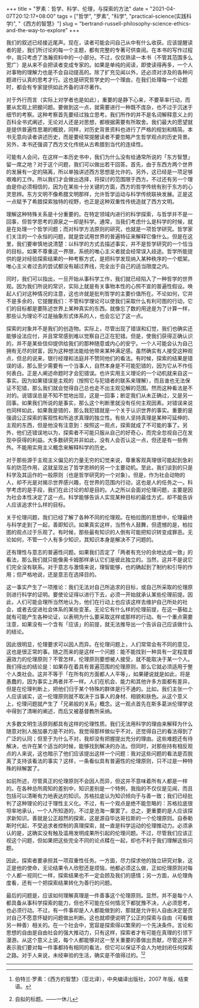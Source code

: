 +++
title = "罗素：哲学、科学、伦理，与探索的方法"
date = "2021-04-07T20:12:17+08:00"
tags = ["哲学", "罗素", "科学", "practical-science(实践科学)", "《西方的智慧》"]
slug = "bertrand-russell-philosophy-science-ethics-and-the-way-to-explore"
+++

我们的叙述已经接近尾声。现在，读者可能会问自己从中有什么收获。应该提醒读者的是，我们所讨论的每一个主题，都有完整的专著可供查阅。在本书的写作过程中，我只考虑了浩瀚资料中的一小部分。不过，仅仅熟读一本书（不管其范围多么宽广）是从来不会把读者变成专家的。如果是单纯的阅读，即使读得再多，一个人对事物的理解力也是不会自动提高的。除了扩充见闻以外，还必须对涉及的各种问题进行认真的思考才行。这也是研究哲学史的一个理由，在我们处理每一个论题时，都会有专家提供如此齐备的详尽著作。

对于外行而言（实际上对学者也是如此），重要的是静下心来，不要草率行动，而要从宏观上把握问题。要做到这一点，就需要进行一种既不庞杂，也不过于沉迷于细节的考察。这种考察首先要经过独立思考。我们所作的并不是名词解释意义上的百科全书式阐述，无论对人还是对思想，都根据需要有所取舍。我们最大的愿望就是提供普遍性思潮的概貌，同样，对历史背景资料也进行了严格的规划和精简。本书无意向读者讲述历史，而是要经常提醒读者不要忽略产生哲学观点的历史背景。另外，本书还强调了西方文化传统从古希腊到当代的连续性。

可能有人会问，在这样一本历史书中，我们为什么没有给通常所说的「东方智慧」留一席之地？对于这个问题，我们可以做出若干回答。首先，由于东西方两个世界的发展有一定的隔离，所以单独讲述西方思想是允许的。另外，这已经是一项足够艰难的工作。所以我们才会做出选择，将探讨的范围限于西方。不过还有另一个理由是你必须相信的，因为在某些十分关键的方面，西方的哲学传统有别于东方的心灵思辨。东方文明不像希腊文明那样，允许哲学运动与科学传统联袂发展。正是这一点赋予了希腊探索独特的视野，也正是这种双重性传统造就了西方文明。

理解这种特殊关系是十分重要的。在特定领域内进行的科学探索，与哲学并不是一回事，但哲学思考的源泉之一却是科学。通常，当我们考虑什么是科学的时候，就是在处理一个哲学问题；而对科学方法原则的研究，也就是一项哲学研究。哲学家们关注的一个永恒的问题，就是尝试用世界的普遍特征来解释它像什么。但是在这里，我们要审慎地说清楚：以科学的方式去描述事实，并不是哲学研究的一个恰当的目标。如果不尊重这一界限，系统的唯心主义者就会经常误入歧途。哲学所能提供的是对经验探索结果的一种考察方式，是把科学发现纳入某种秩序的一个框架。唯心主义者过去的尝试都没有越过界线，完全出于自己的适当限度之内。

同时，我们可以指出，一旦开始从事科学工作，我们就已经陷入了一种哲学的世界观。因为我们所说的常识，实际上就是有关事物本性的心照不宣的普遍性假设。唤起人们对这种情况的注意，这也许就是批判哲学的主要价值所在。不论如何，它并不是多余的，它提醒我们：不管科学理论可以使我们采取什么有利可图的行动，它们的目标都是要陈述世界上某种真实的东西。就像忘了数的用途是为了计算一样，那些认为理论不过是抽象形式体系的人，也会忘记了这一点。

探索的对象并不是我们的创造物。实际上，尽管出现了错误和幻觉，我们也确实还能够设法应付，并且常常感到难以觉察自己正在犯错。但是，使我们获得正确认识的，并不是某些信仰提供给我们的那种随意或内心的安宁。一个人可能会认为自己拥有无尽的财富，因为这种想法能给他带来某种满足感。虽然确实有人接受这种观点，但总的说来，银行经理和法庭并不赞同他们的看法。有时候，探索的结果是错误的话，那么至少需要有一个当事人，自然本身是不可能犯错的，因为它从不作任何表白。正是人阐述命题时才会犯错误。也许实用主义理论的一个动机就来自这一事实。因为如果错误是主观的（按照它与犯错者的联系来理解），而且谁也无法保证不犯错，那么我们就会觉得自己总也走不出主观见解的范围。然而这种看法是不对的。说错误总是不知不觉地出现，这是一回事；断定我们从未正确过，又是另一回事。如果我们所说的是事实，那么这个判断里就没有任何主观因素。对错误来说也同样如此，如果我是错的，那么我犯错就是一个关于认识世界的事实。重要的是强调公正探索的客观性和所追求真理的独立性。有些人坚持真理是某种可延伸的、主观的东西，但是他没有注意到：按照这一观点，探索就成了不可能的事了。另外，他们还错误地以为，探索者不可能只服从自己的好奇心，而完全忽视自己在发现中获得的利益。大多数研究并非如此，没有人会否认这一点，但还是有一些例外。不能用实用主义概念来解释科学的历史。

对于那些源于主观主义偏见的力量无穷的幻觉来说，尊重客观真理很可能起到急刹车的防范作用，这就呈现出了哲学思辨的另一个主要动机。至此，我们谈到的只是科学及其运作的一般原则（也是哲学研究的一个对象）。但是，作为社会动物的人，却不光是对揭示世界感兴趣，在世界的范围内行动，这也是人的任务之一。科学考虑的是手段，我们在此讨论的却是目的。人之所以会面对伦理问题，主要是因为社会本性决定了这一点。科学能够告诉人实现某种目标的最佳方式，却不能告诉人应该追求什么样的目标。

关于伦理问题，我们已经了解了各种不同的伦理观。在柏拉图的思想中，伦理最终与科学走到了一起，善即知识。如果真实这样，当然令人鼓舞，但遗憾的是，柏拉图的观点过于乐观了。有时候，那些最有知识的人倒有可能把知识转变成罪恶。无论如何，不管一个人有多少知识，其知识本身是解决不了问题的。

还有理性与意志的普遍性问题。如果我们否定了「两者有充分的余地达成一致」的看法，那么我们就只能像奥卡姆那样承认它们是彼此独立的。当然，这并不是说它们完全没有联系。对于意志与激情来说，理智能够，也的确起到了制约和引导的作用；但严格地说，还是意志在选择目的。

这一事实产生了一项推论：我们无法对自己所追求的目标，或自己所采取的伦理原则进行科学的证明。要使论证得以进行下去，必须一开始就承认某些伦理前提。因此，人们可能会理所当然地认为，他们在行动上也应该这样去维护自己所处的社会，或者去促进社会体系的某些变革。无论它有什么样的伦理前提，在这一基础上就有可能产生各种论证，以表明为什么要采取这样或那样的行动。有一个重点需要注意，如果没有一个含有「应该」的前提，就无法推导出一个告诉自己应该做什么的结论。

因此很明显，伦理要求可以因人而异。在伦理问题上，人们常常会有不同的意见，这也是很正常的事。随之而来的是这样一个问题：能不能找到一种具有一定程度普遍效力的伦理原则？不管怎样，伦理原则要想被人接受，就不能取决于某一个人。我们得出的结论是：如果存在着具有普遍范围的伦理原则，那么它就必须适用于整个人类社会。这并不等于「在所有的方面都人人平等」，如果硬说就是如此，将是愚蠢的，因为事实上两者并不一样。人们在机会、能力和其他许多方面都有差异，但是在伦理判断上，把他们归于某个特殊的群体是行不通的。比如，我们主张一个人应该诚实，这一伦理原则就不取决于当事人的身材、相貌和肤色。从这个意义上，伦理问题就产生了「兄弟般的关系」概念。这一观点首先在斯多葛派伦理学说中得到了清晰的阐述，而后又被基督教所采纳。

大多数文明生活原则都具有这样的伦理性质。我们无法用科学的理由来解释为什么随意对别人施加暴力是不对的。我觉得那样做似乎不对，还觉得自己的看法得到了广泛的认同；但至于为什么不对，我却没有把握提出充分的理由。这些难题还有待解决，也许在某个适当的时候，能够找到解决的办法。但同时，对那些持有相反观点的人来说，这也暗示了他们应该提出这样一个问题：我对这些问题的看法是否脱离了支持该看法的事实？这样，一条看似具有普遍性的伦理原则，只不过是一种特殊的辩解罢了。

如前所述，尽管真正的伦理原则不会因人而异，但这并不意味着所有人都是一样的。在各种总所周知的差别中，知识差别是一个特例，我指的不仅仅是见闻，而且包括可以清晰有力地表达的知识。苏格拉底认为知识倾向于与善一致；我们已经批判了这种理论的过于理性主义化。不过，有一个观点是绝不能忽略的：苏格拉底很坦率地承认，一个人所知道的，不过是沧海一粟罢了。总之，更重要的是人应该探求新知识。善就是公正超然的探索，这是源自毕达哥拉斯的一个伦理原则。自泰勒斯时代起，不受追求者控制的真理探索，就一直是科学运动的伦理推动力。必须承认的是，这确实没有触及滥用发明成果所引起的伦理问题。不过，尽管我们应该正视这个问题，但如果把这些完全不同的论点糅在一起，却也不利于我们理解这些问题。

因此，探索者要承担其一项双重性任务。一方面，尽力探求他的独立研究对象，这正是他的使命，无论结果令人欣慰还是烦恼，他都必须这么做，正如伦理原则对每个人都一视同仁一样，探索结果也不一定会顾及我们的感情；另一方面，从伦理角度看，还有一个把探索结果转化为善行的问题。

最后的问题是，应该如何理解真理是一件善事这个伦理原则。显然，并不是每个人都具备从事科学探索的能力，但也不可能在任何情况下都犹豫不决，人必须思考，也必须行动。不过，有一件事却是人人都能做到的，那就是允许别人自由决定是否对自己不愿意怀疑的问题做出判断。这也就顺便说明了公正的探索与自由（可看做另一种善）相关的。在一个社会中，宽容是探索得以繁荣的一个先决条件。言论和思想的自由是自由社会的强大推动力，只有这样，探索者才有可能在真理的引领下漫游。从这个意义上说，每个人都能够对这一至关重要的善做出贡献，尽管这并不表示我们要对每一件事都持有相同的看法，但它可以保证不会人为地封闭任何探索之路。对于人来说，未经审验的生活，确实是不值得过的。[^1][^2]

---

[^1]: 伯特兰·罗素：《西方的智慧》（亚北译），中央编译出版社，2007 年版，结束语。
[^2]: 自拟的标题。——一休儿
